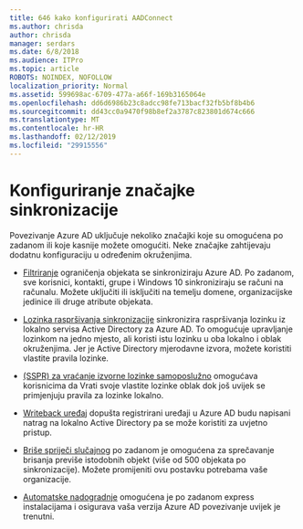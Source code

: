 ```yaml
---
title: 646 kako konfigurirati AADConnect
ms.author: chrisda
author: chrisda
manager: serdars
ms.date: 6/8/2018
ms.audience: ITPro
ms.topic: article
ROBOTS: NOINDEX, NOFOLLOW
localization_priority: Normal
ms.assetid: 599698ac-6709-477a-a66f-169b3165064e
ms.openlocfilehash: dd6d6986b23c8adcc98fe713bacf32fb5bf8b4b6
ms.sourcegitcommit: dd43cc0a9470f98b8ef2a3787c823801d674c666
ms.translationtype: MT
ms.contentlocale: hr-HR
ms.lasthandoff: 02/12/2019
ms.locfileid: "29915556"
---
```

# <a name="configure-sync-features"></a>Konfiguriranje značajke sinkronizacije

Povezivanje Azure AD uključuje nekoliko značajki koje su omogućena po zadanom ili koje kasnije možete omogućiti. Neke značajke zahtijevaju dodatnu konfiguraciju u određenim okruženjima.
  
- [Filtriranje](https://docs.microsoft.com/azure/active-directory/connect/active-directory-aadconnectsync-configure-filtering) ograničenja objekata se sinkroniziraju Azure AD. Po zadanom, sve korisnici, kontakti, grupe i Windows 10 sinkroniziraju se računi na računalu. Možete uključiti ili isključiti na temelju domene, organizacijske jedinice ili druge atribute objekata. 
    
- [Lozinka raspršivanja sinkronizacije](https://docs.microsoft.com/azure/active-directory/connect/active-directory-aadconnectsync-implement-password-hash-synchronization) sinkronizira raspršivanja lozinku iz lokalno servisa Active Directory za Azure AD. To omogućuje upravljanje lozinkom na jedno mjesto, ali koristi istu lozinku u oba lokalno i oblak okruženjima. Jer je Active Directory mjerodavne izvora, možete koristiti vlastite pravila lozinke. 
    
- [(SSPR) za vraćanje izvorne lozinke samoposlužno](https://docs.microsoft.com/azure/active-directory/authentication/quickstart-sspr) omogućava korisnicima da Vrati svoje vlastite lozinke oblak dok još uvijek se primjenjuju pravila za lozinke lokalno. 
    
- [Writeback uređaj](https://docs.microsoft.com/azure/active-directory/connect/active-directory-aadconnect-feature-device-writeback) dopušta registrirani uređaji u Azure AD budu napisani natrag na lokalno Active Directory pa se može koristiti za uvjetno pristup. 
    
- [Briše spriječi slučajnog](https://docs.microsoft.com/azure/active-directory/connect/active-directory-aadconnectsync-feature-prevent-accidental-deletes) po zadanom je omogućena za sprečavanje brisanja previše istodobnih objekt (više od 500 objekata po sinkronizacije). Možete promijeniti ovu postavku potrebama vaše organizacije. 
    
- [Automatske nadogradnje](https://docs.microsoft.com/azure/active-directory/connect/active-directory-aadconnect-feature-automatic-upgrade) omogućena je po zadanom express instalacijama i osigurava vaša verzija Azure AD povezivanje uvijek je trenutni. 
    

